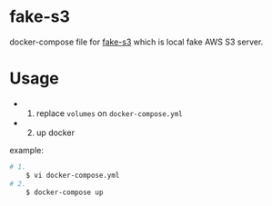 fake-s3
====

docker-compose file for [fake-s3](https://github.com/jubos/fake-s3) which is local fake AWS S3 server.

# Usage

- 1. replace `volumes` on `docker-compose.yml`
- 2. up docker

example:

```bash
# 1.
    $ vi docker-compose.yml
# 2.
    $ docker-compose up
```
